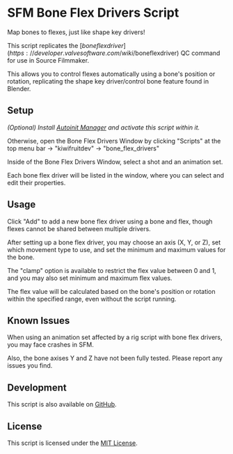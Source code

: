# SFM Bone Flex Drivers Script
Map bones to flexes, just like shape key drivers!

This script replicates the [$boneflexdriver](https://developer.valvesoftware.com/wiki/$boneflexdriver) QC command for use in Source Filmmaker.

This allows you to control flexes automatically using a bone's position or rotation, replicating the shape key driver/control bone feature found in Blender.

## Setup
*(Optional) Install [Autoinit Manager](https://steamcommunity.com/sharedfiles/filedetails/?id=3400621327) and activate this script within it.*

Otherwise, open the Bone Flex Drivers Window by clicking "Scripts" at the top menu bar -> "kiwifruitdev" -> "bone_flex_drivers"

Inside of the Bone Flex Drivers Window, select a shot and an animation set.

Each bone flex driver will be listed in the window, where you can select and edit their properties.

## Usage

Click "Add" to add a new bone flex driver using a bone and flex, though flexes cannot be shared between multiple drivers.

After setting up a bone flex driver, you may choose an axis (X, Y, or Z), set which movement type to use, and set the minimum and maximum values for the bone.

The "clamp" option is available to restrict the flex value between 0 and 1, and you may also set minimum and maximum flex values.

The flex value will be calculated based on the bone's position or rotation within the specified range, even without the script running.

## Known Issues
When using an animation set affected by a rig script with bone flex drivers, you may face crashes in SFM.

Also, the bone axises Y and Z have not been fully tested. Please report any issues you find.

## Development
This script is also available on [GitHub](https://github.com/KiwifruitDev/sfm_bone_flex_drivers).

## License
This script is licensed under the [MIT License](https://github.com/KiwifruitDev/sfm_bone_flex_drivers/blob/main/LICENSE).
